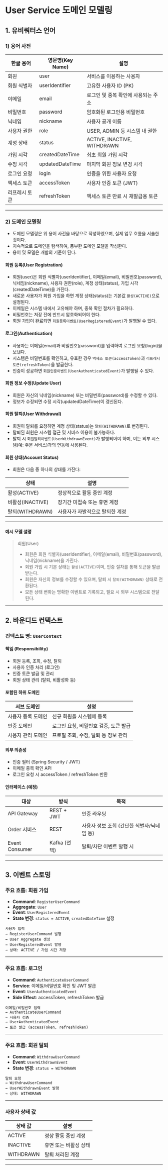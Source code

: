 # User Service 도메인 모델링

## 1. 유비쿼터스 언어

### 1) 용어 사전

| 한글 용어         | 영문명(Key Name)         | 설명 |
|------------------|--------------------------|------|
| 회원              | user                     | 서비스를 이용하는 사용자 |
| 회원 식별자        | userIdentifier           | 고유한 사용자 ID (PK) |
| 이메일            | email                    | 로그인 및 중복 확인에 사용되는 주소 |
| 비밀번호          | password                 | 암호화된 로그인용 비밀번호 |
| 닉네임            | nickname                 | 사용자 공개 이름 |
| 사용자 권한        | role                     | USER, ADMIN 등 시스템 내 권한 |
| 계정 상태          | status                   | ACTIVE, INACTIVE, WITHDRAWN |
| 가입 시각          | createdDateTime          | 최초 회원 가입 시각 |
| 수정 시각          | updatedDateTime          | 마지막 회원 정보 변경 시각 |
| 로그인 요청        | login                    | 인증을 위한 사용자 요청 |
| 액세스 토큰        | accessToken              | 사용자 인증 토큰 (JWT) |
| 리프레시 토큰      | refreshToken             | 액세스 토큰 만료 시 재발급용 토큰 |

---

### 2) 도메인 모델링

- 도메인 모델링은 위 용어 사전을 바탕으로 작성하였으며, 실제 업무 흐름을 서술한 것이다.  
- 지속적으로 도메인을 탐색하여, 풍부한 도메인 모델을 작성한다.
- 용어 및 모델은 개발의 기준이 된다.

#### 회원 등록(User Registration)

- 회원(user)은 회원 식별자(userIdentifier), 이메일(email), 비밀번호(password), 닉네임(nickname), 사용자 권한(role), 계정 상태(status), 가입 시각(createdDateTime)을 가진다.
- 새로운 사용자가 회원 가입을 하면 계정 상태(status)는 기본값 `활성(ACTIVE)`으로 설정된다.
- 이메일은 시스템 내에서 고유해야 하며, 중복 확인 절차가 필요하다.
- 비밀번호는 저장 전에 반드시 암호화되어야 한다.
- 회원 가입이 완료되면 `회원등록이벤트(UserRegisteredEvent)`가 발행될 수 있다.

#### 로그인(Authentication)

- 사용자는 이메일(email)과 비밀번호(password)를 입력하여 로그인 요청(login)을 보낸다.
- 시스템은 비밀번호를 확인하고, 유효한 경우 `액세스 토큰(accessToken)`과 `리프레시 토큰(refreshToken)`을 발급한다.
- 인증이 성공하면 `회원인증이벤트(UserAuthenticatedEvent)`가 발행될 수 있다.

#### 회원 정보 수정(Update User)

- 회원은 자신의 닉네임(nickname) 또는 비밀번호(password)를 수정할 수 있다.
- 정보가 수정되면 수정 시각(updatedDateTime)이 갱신된다.

#### 회원 탈퇴(User Withdrawal)

- 회원이 탈퇴를 요청하면 계정 상태(status)는 `탈퇴(WITHDRAWN)`로 변경된다.
- 탈퇴된 회원은 시스템 접근 및 서비스 이용이 불가능하다.
- 탈퇴 시 `회원탈퇴이벤트(UserWithdrawnEvent)`가 발행되어야 하며, 이는 외부 시스템(예: 주문 서비스)과의 연동에 사용된다.

#### 회원 상태(Account Status)

- 회원은 다음 중 하나의 상태를 가진다:

| 상태           | 설명 |
|----------------|------|
| 활성(ACTIVE)    | 정상적으로 활동 중인 계정 |
| 비활성(INACTIVE) | 장기간 미접속 또는 휴면 계정 |
| 탈퇴(WITHDRAWN)  | 사용자가 자발적으로 탈퇴한 계정 |

---

#### 예시 모델 설명

> 회원(User)  
> - 회원은 회원 식별자(userIdentifier), 이메일(email), 비밀번호(password), 닉네임(nickname)을 가진다.  
> - 회원 가입 시 기본 상태는 `활성(ACTIVE)`이며, 인증 절차를 통해 토큰을 발급받는다.  
> - 회원은 자신의 정보를 수정할 수 있으며, 탈퇴 시 `탈퇴(WITHDRAWN)` 상태로 전환된다.  
> - 모든 상태 변화는 명확한 이벤트로 기록되고, 필요 시 외부 시스템으로 전달된다.

---

## 2. 바운디드 컨텍스트

### 컨텍스트 명: `UserContext`

#### 책임 (Responsibility)

- 회원 등록, 조회, 수정, 탈퇴
- 사용자 인증 처리 (로그인)
- 인증 토큰 발급 및 관리
- 회원 상태 관리 (탈퇴, 비활성화 등)

#### 포함된 하위 도메인

| 서브 도메인       | 설명 |
|------------------|------|
| 사용자 등록 도메인 | 신규 회원을 시스템에 등록 |
| 인증 도메인       | 로그인 요청, 비밀번호 검증, 토큰 발급 |
| 사용자 관리 도메인 | 프로필 조회, 수정, 탈퇴 등 정보 관리 |

#### 외부 의존성

- 인증 필터 (Spring Security / JWT)
- 이메일 중복 확인 API
- 로그인 요청 시 accessToken / refreshToken 반환

#### 인터페이스 (예정)

| 대상 | 방식 | 목적 |
|------|------|------|
| API Gateway | REST + JWT | 인증 라우팅 |
| Order 서비스 | REST | 사용자 정보 조회 (간단한 식별자/닉네임 등) |
| Event Consumer | Kafka (선택) | 탈퇴/차단 이벤트 발행 시 |

---

## 3. 이벤트 스토밍

### 주요 흐름: 회원 가입

- **Command**: `RegisterUserCommand`
- **Aggregate**: `User`
- **Event**: `UserRegisteredEvent`
- **State 변경**: `status = ACTIVE`, `createdDateTime` 설정

```
사용자 입력
→ RegisterUserCommand 발행
→ User Aggregate 생성
→ UserRegisteredEvent 발행
→ 상태: ACTIVE / 가입 시간 저장
```

---

### 주요 흐름: 로그인

- **Command**: `AuthenticateUserCommand`
- **Service**: 이메일/비밀번호 확인 및 JWT 발급
- **Event**: `UserAuthenticatedEvent`
- **Side Effect**: accessToken, refreshToken 발급

```
이메일/비밀번호 입력
→ AuthenticateUserCommand
→ 사용자 검증
→ UserAuthenticatedEvent
→ 토큰 발급 (accessToken, refreshToken)
```


---

### 주요 흐름: 회원 탈퇴

- **Command**: `WithdrawUserCommand`
- **Event**: `UserWithdrawnEvent`
- **State 변경**: `status = WITHDRAWN`

```
탈퇴 요청
→ WithdrawUserCommand
→ UserWithdrawnEvent 발행
→ 상태: WITHDRAWN
```

---

### 사용자 상태 값

| 상태 값     | 설명 |
|-------------|------|
| ACTIVE      | 정상 활동 중인 계정 |
| INACTIVE    | 휴면 또는 비활성 상태 |
| WITHDRAWN   | 탈퇴 처리된 계정 |

---
